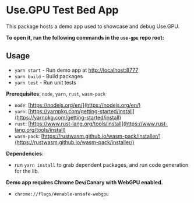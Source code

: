 # Use.GPU Test Bed App

This package hosts a demo app used to showcase and debug Use.GPU.

**To open it, run the following commands in the `use-gpu` repo root:**

## Usage

- `yarn start` - Run demo app at [http://localhost:8777](http://localhost:8777)
- `yarn build` - Build packages
- `yarn test` - Run unit tests

**Prerequisites**: `node`, `yarn`, `rust`, `wasm-pack`

- `node`: [https://nodejs.org/en/](https://nodejs.org/en/)
- `yarn`: [https://yarnpkg.com/getting-started/install](https://yarnpkg.com/getting-started/install)
- `rust`: [https://www.rust-lang.org/tools/install](https://www.rust-lang.org/tools/install)
- `wasm-pack`: [https://rustwasm.github.io/wasm-pack/installer/](https://rustwasm.github.io/wasm-pack/installer/)

**Dependencies**: 
- run `yarn install` to grab dependent packages, and run code generation for the lib.

**Demo app requires Chrome Dev/Canary with WebGPU enabled.**
- `chrome://flags/#enable-unsafe-webgpu`

